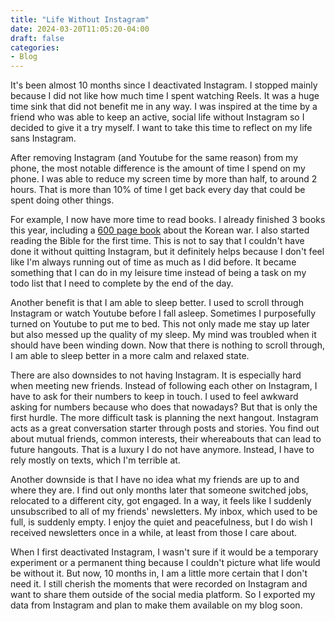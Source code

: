 ```yaml
---
title: "Life Without Instagram"
date: 2024-03-20T11:05:20-04:00
draft: false
categories:
- Blog
---
```


It's been almost 10 months since I deactivated Instagram. I stopped mainly because I did not like how much time I spent watching Reels. It was a huge time sink that did not benefit me in any way. I was inspired at the time by a friend who was able to keep an active, social life without Instagram so I decided to give it a try myself. I want to take this time to reflect on my life sans Instagram.

After removing Instagram (and Youtube for the same reason) from my phone, the most notable difference is the amount of time I spend on my phone. I was able to reduce my screen time by more than half, to around 2 hours. That is more than 10% of time I get back every day that could be spent doing other things.

For example, I now have more time to read books. I already finished 3 books this year, including a [600 page book](https://www.goodreads.com/en/book/show/448135) about the Korean war. I also started reading the Bible for the first time. This is not to say that I couldn't have done it without quitting Instagram, but it definitely helps because I don't feel like I'm always running out of time as much as I did before. It became something that I can do in my leisure time instead of being a task on my todo list that I need to complete by the end of the day.

Another benefit is that I am able to sleep better. I used to scroll through Instagram or watch Youtube before I fall asleep. Sometimes I purposefully turned on Youtube to put me to bed. This not only made me stay up later but also messed up the quality of my sleep. My mind was troubled when it should have been winding down. Now that there is nothing to scroll through, I am able to sleep better in a more calm and relaxed state.

There are also downsides to not having Instagram. It is especially hard when meeting new friends. Instead of following each other on Instagram, I have to ask for their numbers to keep in touch. I used to feel awkward asking for numbers because who does that nowadays? But that is only the first hurdle. The more difficult task is planning the next hangout. Instagram acts as a great conversation starter through posts and stories. You find out about mutual friends, common interests, their whereabouts that can lead to future hangouts. That is a luxury I do not have anymore. Instead, I have to rely mostly on texts, which I'm terrible at.

Another downside is that I have no idea what my friends are up to and where they are. I find out only months later that someone switched jobs, relocated to a different city, got engaged. In a way, it feels like I suddenly unsubscribed to all of my friends' newsletters. My inbox, which used to be full, is suddenly empty. I enjoy the quiet and peacefulness, but I do wish I received newsletters once in a while, at least from those I care about.

When I first deactivated Instagram, I wasn't sure if it would be a temporary experiment or a permanent thing because I couldn't picture what life would be without it. But now, 10 months in, I am a little more certain that I don't need it. I still cherish the moments that were recorded on Instagram and want to share them outside of the social media platform. So I exported my data from Instagram and plan to make them available on my blog soon.
